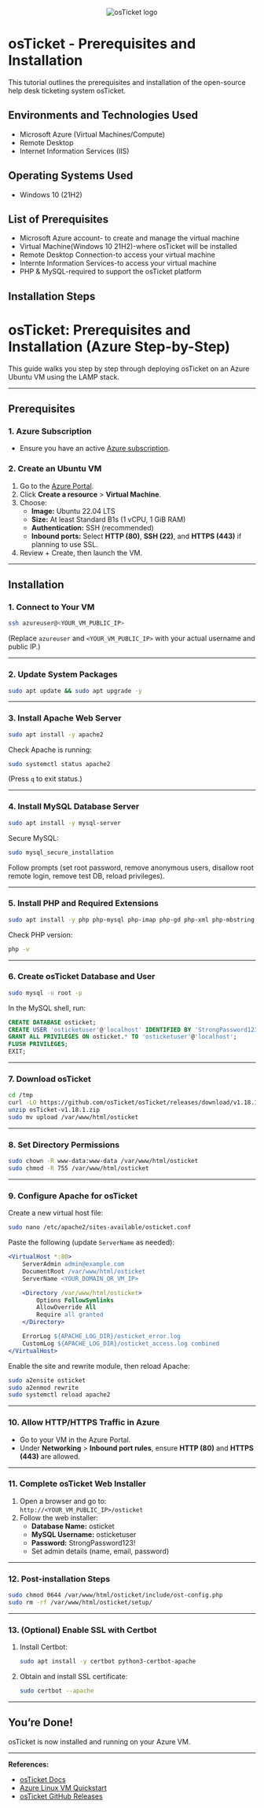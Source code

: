 <p align="center">
<img src="https://i.imgur.com/Clzj7Xs.png" alt="osTicket logo"/>
</p>

<h1>osTicket - Prerequisites and Installation</h1>
This tutorial outlines the prerequisites and installation of the open-source help desk ticketing system osTicket.<br />



<h2>Environments and Technologies Used</h2>

- Microsoft Azure (Virtual Machines/Compute)
- Remote Desktop
- Internet Information Services (IIS)

<h2>Operating Systems Used </h2>

- Windows 10</b> (21H2)

<h2>List of Prerequisites</h2>

- Microsoft Azure account- to create and manage the virtual machine
- Virtual Machine(Windows 10 21H2)-where osTicket will be installed
- Remote Desktop Connection-to access your virtual machine
- Internte Information Services-to access your virtual machine
- PHP & MySQL-required to support the osTicket platform

<h2>Installation Steps</h2>

# osTicket: Prerequisites and Installation (Azure Step-by-Step)

This guide walks you step by step through deploying osTicket on an Azure Ubuntu VM using the LAMP stack.

---

## Prerequisites

### 1. Azure Subscription
- Ensure you have an active [Azure subscription](https://portal.azure.com/).

### 2. Create an Ubuntu VM
1. Go to the [Azure Portal](https://portal.azure.com/).
2. Click **Create a resource** > **Virtual Machine**.
3. Choose:
    - **Image:** Ubuntu 22.04 LTS
    - **Size:** At least Standard B1s (1 vCPU, 1 GiB RAM)
    - **Authentication:** SSH (recommended)
    - **Inbound ports:** Select **HTTP (80)**, **SSH (22)**, and **HTTPS (443)** if planning to use SSL.
4. Review + Create, then launch the VM.

---

## Installation

### 1. Connect to Your VM

```sh
ssh azureuser@<YOUR_VM_PUBLIC_IP>
```
(Replace `azureuser` and `<YOUR_VM_PUBLIC_IP>` with your actual username and public IP.)

---

### 2. Update System Packages

```sh
sudo apt update && sudo apt upgrade -y
```

---

### 3. Install Apache Web Server

```sh
sudo apt install -y apache2
```
Check Apache is running:
```sh
sudo systemctl status apache2
```
(Press `q` to exit status.)

---

### 4. Install MySQL Database Server

```sh
sudo apt install -y mysql-server
```
Secure MySQL:
```sh
sudo mysql_secure_installation
```
Follow prompts (set root password, remove anonymous users, disallow root remote login, remove test DB, reload privileges).

---

### 5. Install PHP and Required Extensions

```sh
sudo apt install -y php php-mysql php-imap php-gd php-xml php-mbstring php-intl php-apcu unzip
```
Check PHP version:
```sh
php -v
```

---

### 6. Create osTicket Database and User

```sh
sudo mysql -u root -p
```
In the MySQL shell, run:

```sql
CREATE DATABASE osticket;
CREATE USER 'osticketuser'@'localhost' IDENTIFIED BY 'StrongPassword123!';
GRANT ALL PRIVILEGES ON osticket.* TO 'osticketuser'@'localhost';
FLUSH PRIVILEGES;
EXIT;
```

---

### 7. Download osTicket

```sh
cd /tmp
curl -LO https://github.com/osTicket/osTicket/releases/download/v1.18.1/osTicket-v1.18.1.zip
unzip osTicket-v1.18.1.zip
sudo mv upload /var/www/html/osticket
```

---

### 8. Set Directory Permissions

```sh
sudo chown -R www-data:www-data /var/www/html/osticket
sudo chmod -R 755 /var/www/html/osticket
```

---

### 9. Configure Apache for osTicket

Create a new virtual host file:

```sh
sudo nano /etc/apache2/sites-available/osticket.conf
```

Paste the following (update `ServerName` as needed):

```apache
<VirtualHost *:80>
    ServerAdmin admin@example.com
    DocumentRoot /var/www/html/osticket
    ServerName <YOUR_DOMAIN_OR_VM_IP>

    <Directory /var/www/html/osticket>
        Options FollowSymlinks
        AllowOverride All
        Require all granted
    </Directory>

    ErrorLog ${APACHE_LOG_DIR}/osticket_error.log
    CustomLog ${APACHE_LOG_DIR}/osticket_access.log combined
</VirtualHost>
```

Enable the site and rewrite module, then reload Apache:

```sh
sudo a2ensite osticket
sudo a2enmod rewrite
sudo systemctl reload apache2
```

---

### 10. Allow HTTP/HTTPS Traffic in Azure

- Go to your VM in the Azure Portal.
- Under **Networking** > **Inbound port rules**, ensure **HTTP (80)** and **HTTPS (443)** are allowed.

---

### 11. Complete osTicket Web Installer

1. Open a browser and go to:  
   `http://<YOUR_VM_PUBLIC_IP>/osticket`
2. Follow the web installer:
    - **Database Name:** osticket
    - **MySQL Username:** osticketuser
    - **Password:** StrongPassword123!
    - Set admin details (name, email, password)

---

### 12. Post-installation Steps

```sh
sudo chmod 0644 /var/www/html/osticket/include/ost-config.php
sudo rm -rf /var/www/html/osticket/setup/
```

---

### 13. (Optional) Enable SSL with Certbot

1. Install Certbot:
    ```sh
    sudo apt install -y certbot python3-certbot-apache
    ```
2. Obtain and install SSL certificate:
    ```sh
    sudo certbot --apache
    ```

---

## You’re Done!

osTicket is now installed and running on your Azure VM.  

---

**References:**
- [osTicket Docs](https://docs.osticket.com/)
- [Azure Linux VM Quickstart](https://learn.microsoft.com/en-us/azure/virtual-machines/linux/quick-create-portal)
- [osTicket GitHub Releases](https://github.com/osTicket/osTicket/releases)

